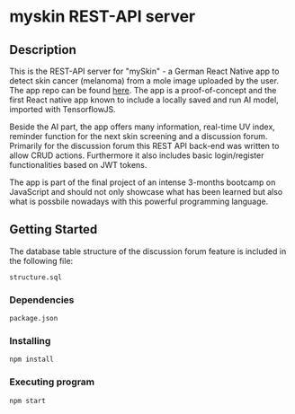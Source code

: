 # myskin REST-API server

## Description

This is the REST-API server for "mySkin" - a German React Native app to detect skin cancer (melanoma) from a mole image uploaded by the user. 
The app repo can be found [here](http://github.com/RyanLinXiang/myskin). The app is a proof-of-concept and the first React native app known to include a locally saved and run AI model, imported with TensorflowJS. 

Beside the AI part, the app offers many information, real-time UV index, reminder function for the next skin screening and a discussion forum. 
Primarily for the discussion forum this REST API back-end was written to allow CRUD actions. Furthermore it also includes basic login/register functionalities based on JWT tokens.

The app is part of the final project of an intense 3-months bootcamp on JavaScript and should not only showcase what has been learned but also what is possbile nowadays with this powerful programming language.

## Getting Started

The database table structure of the discussion forum feature is included in the following file:

```
structure.sql
```


### Dependencies

```
package.json
```

### Installing

```
npm install
```

### Executing program

```
npm start
```
